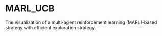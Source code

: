 # MARL_UCB
The visualization of a multi-agent reinforcement learning (MARL)-based strategy with efficient exploration strategy.
